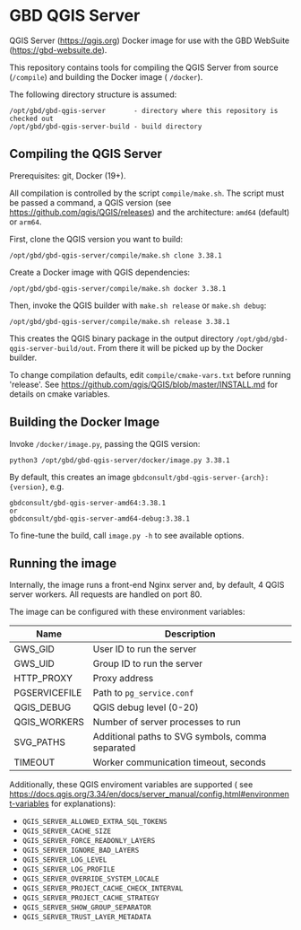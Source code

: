 # GBD QGIS Server

QGIS Server (https://qgis.org) Docker image for use with the GBD WebSuite (https://gbd-websuite.de).

This repository contains tools for compiling the QGIS Server from source (`/compile`) and building the Docker image (
`/docker`).

The following directory structure is assumed:

```
/opt/gbd/gbd-qgis-server       - directory where this repository is checked out 
/opt/gbd/gbd-qgis-server-build - build directory
```

## Compiling the QGIS Server

Prerequisites: git, Docker (19+).

All compilation is controlled by the script `compile/make.sh`. The script must be passed a
command, a QGIS version (see https://github.com/qgis/QGIS/releases) and the architecture: `amd64` (default) or `arm64`.

First, clone the QGIS version you want to build:

```
/opt/gbd/gbd-qgis-server/compile/make.sh clone 3.38.1
```

Create a Docker image with QGIS dependencies:

```
/opt/gbd/gbd-qgis-server/compile/make.sh docker 3.38.1
```

Then, invoke the QGIS builder with `make.sh release` or `make.sh debug`:

```
/opt/gbd/gbd-qgis-server/compile/make.sh release 3.38.1
```

This creates the QGIS binary package in the output directory `/opt/gbd/gbd-qgis-server-build/out`. From there it will be
picked up by the Docker builder.

To change compilation defaults, edit `compile/cmake-vars.txt` before running 'release'. See
https://github.com/qgis/QGIS/blob/master/INSTALL.md for details on cmake variables.

## Building the Docker Image

Invoke `/docker/image.py`, passing the QGIS version:

```
python3 /opt/gbd/gbd-qgis-server/docker/image.py 3.38.1
```

By default, this creates an image `gbdconsult/gbd-qgis-server-{arch}:{version}`, e.g.

```
gbdconsult/gbd-qgis-server-amd64:3.38.1
or
gbdconsult/gbd-qgis-server-amd64-debug:3.38.1
```

To fine-tune the build, call `image.py -h` to see available options.

## Running the image

Internally, the image runs a front-end Nginx server and, by default, 4 QGIS server workers. All requests are handled on
port 80.

The image can be configured with these environment variables:

| Name          | Description                                      |
|---------------|--------------------------------------------------|
| GWS_GID       | User ID to run the server                        |
| GWS_UID       | Group ID to run the server                       |
| HTTP_PROXY    | Proxy address                                    |
| PGSERVICEFILE | Path to `pg_service.conf`                        |
| QGIS_DEBUG    | QGIS debug level (0-20)                          |
| QGIS_WORKERS  | Number of server processes to run                |
| SVG_PATHS     | Additional paths to SVG symbols, comma separated |
| TIMEOUT       | Worker communication timeout, seconds            |

Additionally, these QGIS enviroment variables are supported (
see https://docs.qgis.org/3.34/en/docs/server_manual/config.html#environment-variables for explanations):

- `QGIS_SERVER_ALLOWED_EXTRA_SQL_TOKENS`
- `QGIS_SERVER_CACHE_SIZE`
- `QGIS_SERVER_FORCE_READONLY_LAYERS`
- `QGIS_SERVER_IGNORE_BAD_LAYERS`
- `QGIS_SERVER_LOG_LEVEL`
- `QGIS_SERVER_LOG_PROFILE`
- `QGIS_SERVER_OVERRIDE_SYSTEM_LOCALE`
- `QGIS_SERVER_PROJECT_CACHE_CHECK_INTERVAL`
- `QGIS_SERVER_PROJECT_CACHE_STRATEGY`
- `QGIS_SERVER_SHOW_GROUP_SEPARATOR`
- `QGIS_SERVER_TRUST_LAYER_METADATA`
